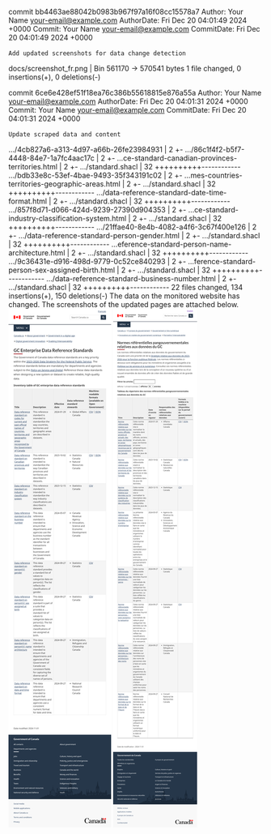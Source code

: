commit bb4463ae88042b0983b967f97a16f08cc15578a7
Author:     Your Name <your-email@example.com>
AuthorDate: Fri Dec 20 04:01:49 2024 +0000
Commit:     Your Name <your-email@example.com>
CommitDate: Fri Dec 20 04:01:49 2024 +0000

    Add updated screenshots for data change detection

 docs/screenshot_fr.png | Bin 561170 -> 570541 bytes
 1 file changed, 0 insertions(+), 0 deletions(-)

commit 6ce6e428ef51f18ea76c386b55618815e876a55a
Author:     Your Name <your-email@example.com>
AuthorDate: Fri Dec 20 04:01:31 2024 +0000
Commit:     Your Name <your-email@example.com>
CommitDate: Fri Dec 20 04:01:31 2024 +0000

    Update scraped data and content

 .../4cb827a6-a313-4d97-a66b-26fe23984931           |  2 +-
 .../86c1f4f2-b5f7-4448-84e7-1a7fc4aac17c           |  2 +-
 ...ce-standard-canadian-provinces-territories.html |  2 +-
 .../standard.shacl                                 | 32 ++++++++++------------
 .../bdb33e8c-53ef-4bae-9493-35f343191c02           |  2 +-
 ...mes-countries-territories-geographic-areas.html |  2 +-
 .../standard.shacl                                 | 32 ++++++++++------------
 .../data-reference-standard-date-time-format.html  |  2 +-
 .../standard.shacl                                 | 32 ++++++++++------------
 .../857f8d71-d066-424d-9239-27390d904353           |  2 +-
 ...ce-standard-industry-classification-system.html |  2 +-
 .../standard.shacl                                 | 32 ++++++++++------------
 .../21ffae40-8e4b-4082-a4f6-3c67f400e126           |  2 +-
 .../data-reference-standard-person-gender.html     |  2 +-
 .../standard.shacl                                 | 32 ++++++++++------------
 ...eference-standard-person-name-architecture.html |  2 +-
 .../standard.shacl                                 | 32 ++++++++++------------
 .../9c36431e-d916-498d-9779-0c52ce840293           |  2 +-
 ...ference-standard-person-sex-assigned-birth.html |  2 +-
 .../standard.shacl                                 | 32 ++++++++++------------
 .../data-reference-standard-business-number.html   |  2 +-
 .../standard.shacl                                 | 32 ++++++++++------------
 22 files changed, 134 insertions(+), 150 deletions(-)
The data on the monitored website has changed. The screenshots of the updated pages are attached below.
![Screenshot EN](https://github.com/PatLittle/GC-Ref-Data-Tracker/blob/main/docs/screenshot_en.png?raw=true)
![Screenshot FR](https://github.com/PatLittle/GC-Ref-Data-Tracker/blob/main/docs/screenshot_fr.png?raw=true)
